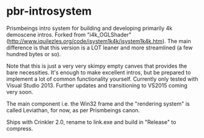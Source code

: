 # pbr-introsystem
Prismbeings intro system for building and developing primarily 4k demoscene intros. Forked from "i4k_OGLShader" (http://www.iquilezles.org/code/isystem1k4k/isystem1k4k.htm). The main difference is that this version is a LOT leaner and more streamlined (a few hundred bytes or so).

Note that this is just a very very skimpy empty canves that provides the bare necessities. It's enough to make excellent intros, but be prepared to implement a lot of common functionality yourself. Currently only tested with Visual Studio 2013. Further updates and transitioning to VS2015 coming very soon.

The main component i.e. the Win32 frame and the "rendering system" is called Leviathan, for now, as per Prismbeings canon.

Ships with Crinkler 2.0, rename to link.exe and build in "Release" to compress.
